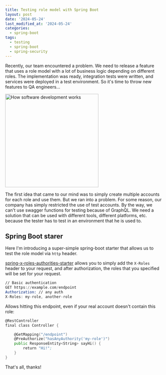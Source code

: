 ```yaml
---
title: Testing role model with Spring Boot
layout: post
date: '2024-05-24'
last_modified_at: '2024-05-24'
categories:
  - spring-boot
tags:
  - testing
  - spring-boot
  - spring-security
---
```


Recently, our team encountered a problem. We need to release a feature that
uses a role model with a lot of business logic depending on different roles.
The implementation was ready, integration tests were written, and services were deployed in a test
environment.
So it's time to throw new features to QA engineers...

<img width="300" title="How software development works" alt="How software development works" src="https://imgs.xkcd.com/comics/software_development.png">

The first idea that came to our mind was to simply create multiple accounts for each role and use
them.
But we ran into a problem.
For some reason, our company has simply restricted the use of test accounts.
By the way, we can't use swagger functions for testing because of GraphQL.
We need a solution that can be used with different tools, different platforms, etc.
because the tester has to test in an environment that he is used to.
<br/>

## Spring Boot starer

Here I'm introducing a super-simple spring-boot starter that allows us to test the role model
via `http` header.

[spring-x-roles-authorities-starter](https://github.com/l3r8yJ/spring-x-roles-authorities-starter)
allows
you to simply add the `X-Roles` header to your request, and after authorization, the roles that you
specified will be set for your request.

```asm
// Basic authentication
GET https://example.com/endpoint
Authorization: // any auth
X-Roles: my-role, another-role
```

Allows hitting this endpoint, even if your real account doesn't contain this role:

```asm
@RestController
final class Controller {

    @GetMapping("/endpoint")
    @PreAuthorize("hasAnyAuthority('my-role')")
    public ResponseEntity<String> sayHi() {
        return "Hi!";
    }
}
```

That's all, thanks!

